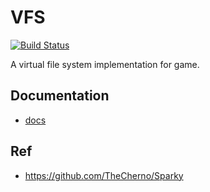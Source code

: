 # VFS

[![Build Status](https://travis-ci.org/rishteam/vfs.svg?branch=master)](https://travis-ci.org/rishteam/vfs)

A virtual file system implementation for game.

## Documentation

* [docs](https://hackmd.io/7v9oP_eQTGuKuhRU4nVXUw?view)

## Ref

* <https://github.com/TheCherno/Sparky>

